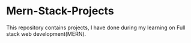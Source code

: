 # Mern-Stack-Projects
This repository contains projects, I have done during my learning on Full stack web development(MERN).
